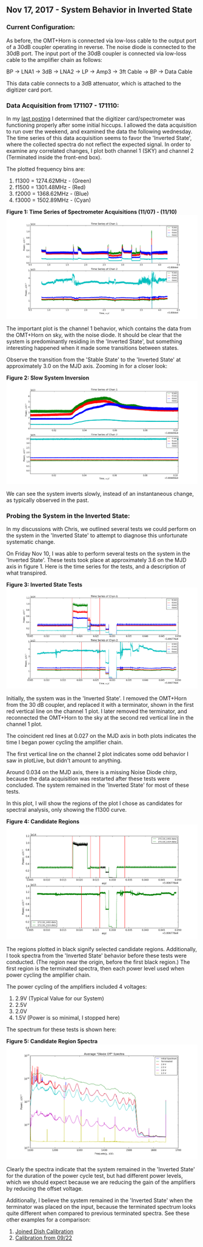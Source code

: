 ## Nov 17, 2017 - System Behavior in Inverted State

### Current Configuration:

As before, the OMT+Horn is connected via low-loss cable to the output port of a
30dB coupler operating in reverse. The noise diode is connected to the 30dB
port. The input port of the 30dB coupler is connected via low-loss cable to the
amplifier chain as follows:

BP -> LNA1 -> 3dB -> LNA2 -> LP -> Amp3 -> 3ft Cable -> BP -> Data Cable

This data cable connects to a 3dB attenuator, which is attached to the digitizer
card port.

### Data Acquisition from 171107 - 171110:

In my [last posting](../20171106_ResolvedPortIssues/index.md) I determined that
the digitizer card/spectrometer was functioning properly after some initial
hiccups. I allowed the data acquisition to run over the weekend, and examined
the data the following wednesday. The time series of this data acquisition seems
to favor the 'Inverted State', where the collected spectra do not reflect the
expected signal. In order to examine any correlated changes, I plot both channel
1 (SKY) and channel 2 (Terminated inside the front-end box).

The plotted frequency bins are:

1) f1300 = 1274.62MHz - (Green)
2) f1500 = 1301.48MHz - (Red)
3) f2000 = 1368.62MHz - (Blue)
4) f3000 = 1502.89MHz - (Cyan)

**Figure 1: Time Series of Spectrometer Acquisitions (11/07) - (11/10)**
![TSearly](TimeSeries171107_thru_171110.png)

The important plot is the channel 1 behavior, which contains the data from the
OMT+Horn on sky, with the noise diode. It should be clear that the system is
predominantly residing in the 'Inverted State', but something interesting
happened when it made some transitions between states.

Observe the transition from the 'Stable State' to the 'Inverted State' at
approximately 3.0 on the MJD axis. Zooming in for a closer look:

**Figure 2: Slow System Inversion**
![slow](SlowInversion.png)

We can see the system inverts slowly, instead of an instantaneous change, as
typically observed in the past.

### Probing the System in the Inverted State:

In my discussions with Chris, we outlined several tests we could perform on the
system in the 'Inverted State' to attempt to diagnose this unfortunate
systematic change.

On Friday Nov 10, I was able to perform several tests on the system in the
'Inverted State'. These tests took place at approximately 3.6 on the MJD axis in
figure 1. Here is the time series for the tests, and a description of what transpired.

**Figure 3: Inverted State Tests**
![test](TimeSeriesFromTEST.png)

Initially, the system was in the 'Inverted State'. I removed the OMT+Horn from
the 30 dB coupler, and replaced it with a terminator, shown in the first red vertical
line on the channel 1 plot. I later removed the terminator, and reconnected the
OMT+Horn to the sky at the second red vertical line in the channel 1 plot. 

The coincident red lines at 0.027 on the MJD axis in both plots indicates the
time I began power cycling the amplifier chain.

The first vertical line on the channel 2 plot indicates some odd behavior I saw
in plotLive, but didn't amount to anything.

Around 0.034 on the MJD axis, there is a missing Noise Diode chirp, because the
data acquisition was restarted after these tests were concluded. The system
remained in the 'Inverted State' for most of these tests.

In this plot, I will show the regions of the plot I chose as candidates for
spectral analysis, only showing the f1300 curve.

**Figure 4: Candidate Regions**
![cand](CandidateRegionsf1300.png)

The regions plotted in black signify selected candidate regions. Additionally, I
took spectra from the 'Inverted State' behavior before these tests were
conducted. (The region near the origin, before the first black region.) The
first region is the terminated spectra, then each power level used when power
cycling the amplifier chain.

The power cycling of the amplifiers included 4 voltages:

1) 2.9V (Typical Value for our System)
2) 2.5V
3) 2.0V
4) 1.5V (Power is so minimal, I stopped here)

The spectrum for these tests is shown here:

**Figure 5: Candidate Region Spectra**
![spectra](AvgSpectraFromTests.png)

Clearly the spectra indicate that the system remained in the 'Inverted State'
for the duration of the power cycle test, but had different power levels, which
we should expect because we are reducing the gain of the amplifiers by reducing
the offset voltage. 

Additionally, I believe the system remained in the 'Inverted State' when the
terminator was placed on the input, because the terminated spectrum looks quite
different when compared to previous terminated spectra. See these other examples
for a comparison:

1) [Joined Dish Calibration](../20170908_Joined_Dish_Spectrum/index.md)
2) [Calibration from 09/22](../20170922_Calibration/index.md)

